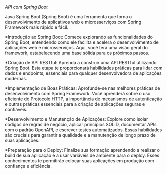 *API com Spring Boot*

Java Spring Boot (Spring Boot) é uma ferramenta que torna o desenvolvimento de aplicativos web e microsserviços com Spring Framework mais rápido e fácil.


*Introdução ao Spring Boot: Comece explorando as funcionalidades do Spring Boot, entendendo como ele facilita e acelera o desenvolvimento de aplicações web e microsserviços. Aqui, você terá uma visão geral do framework, estabelecendo uma base sólida para os próximos passos.

*Criação de API RESTful: Aprenda a construir uma API RESTful utilizando Spring Boot. Esta etapa te proporcionará habilidades práticas para lidar com dados e endpoints, essenciais para qualquer desenvolvedora de aplicações modernas.

*Implementação de Boas Práticas: Aprofunde-se nas melhores práticas de desenvolvimento com Spring Framework. Você aprenderá sobre o uso eficiente do Protocolo HTTP, a importância de mecanismos de autenticação e outras práticas essenciais para a criação de aplicações seguras e confiáveis.

*Desenvolvimento e Manutenção de Aplicações: Explore como isolar códigos de regras de negócio, aplicar princípios SOLID, documentar APIs com o padrão OpenAPI, e escrever testes automatizados. Essas habilidades são cruciais para garantir a qualidade e a manutenção de longo prazo de suas aplicações.

*Preparação para o Deploy: Finalize sua formação aprendendo a realizar o build de sua aplicação e a usar variáveis de ambiente para o deploy. Esses conhecimentos te permitirão colocar suas aplicações em produção com confiança e eficiência.
